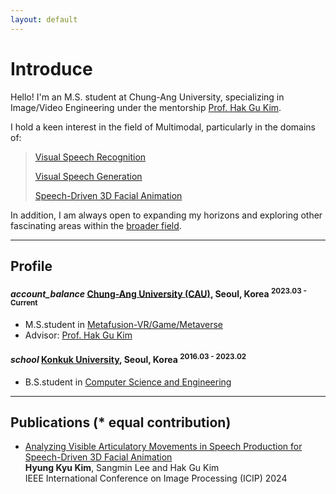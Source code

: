 ```yaml
---
layout: default
---
```


# Introduce

Hello!
I'm an M.S. student at Chung-Ang University, 
specializing in Image/Video Engineering under the mentorship [Prof. Hak Gu Kim](https://www.irislab.cau.ac.kr/members/pi).

I hold a keen interest in the field of Multimodal, particularly in the domains of:
> [Visual Speech Recognition](./another_pages/Visual_Speech_Recognition.html)
>
> [Visual Speech Generation](./another_pages/Visual_Speech_Generation.html)
>
> [Speech-Driven 3D Facial Animation](./another_pages/Speech-Driven3DFacialAnimation.html)
> 

In addition, I am always open to expanding my horizons and exploring other fascinating areas within the [broader field](./another_pages/Another_Fields.html).
* * *

## Profile

<h4 class="education">
  <i class="material-icons md-18">account_balance</i>
  <a href="https://www.cau.ac.kr/index.do">Chung-Ang University (CAU)</a>, Seoul, Korea
  <sup>2023.03 - Current</sup>
</h4>

- M.S.student in [Metafusion-VR/Game/Metaverse](https://gsaim.cau.ac.kr)
- Advisor: [Prof. Hak Gu Kim](https://www.irislab.cau.ac.kr/members/pi)


<h4 class="education">
  <i class="material-icons md-18">school</i>
  <a href="http://www.konkuk.ac.kr/do/Index.do">Konkuk University</a>, Seoul, Korea
  <sup>2016.03 - 2023.02</sup>
</h4>

- B.S.student in [Computer Science and Engineering](http://cse.konkuk.ac.kr)

* * *


<!--- Advisor:-->

## Publications (* equal contribution)

<ul>
  <li>
    <p><a href="">Analyzing Visible Articulatory Movements in Speech Production for Speech-Driven 3D Facial Animation</a> <br />
<strong>Hyung Kyu Kim</strong>, Sangmin Lee and Hak Gu Kim <br />
IEEE International Conference on Image Processing (ICIP) 2024</p>
  </li>

<ul>



<!-- ### Awards & Honorships -->

<!-- - [**name**](homepage_address)(date) -->


<!-- ### Development Projects -->

<!-- - **Name** <sup>2019.02 - Current</sup> <a class="code" href="code_homepage address">[code]</a> <br/> 
detail -->

<!-- 
### Professional Activities -->
<!-- 
- **Reviewer of International Conferences** <br/>
IEEE/CVF International Conference on Computer Vision (ICCV) 2023 <br/>\
IEEE/CVF International Conference on Computer Vision (ICCV) 2023 <br/>\ -->
